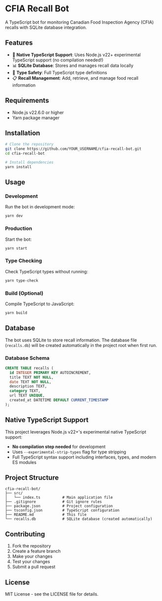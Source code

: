 # CFIA Recall Bot

A TypeScript bot for monitoring Canadian Food Inspection Agency (CFIA) recalls with SQLite database integration.

## Features

- 🤖 **Native TypeScript Support**: Uses Node.js v22+ experimental TypeScript support (no compilation needed!)
- 📊 **SQLite Database**: Stores and manages recall data locally
- 🔄 **Type Safety**: Full TypeScript type definitions
- 📋 **Recall Management**: Add, retrieve, and manage food recall information

## Requirements

- Node.js v22.6.0 or higher
- Yarn package manager

## Installation

```bash
# Clone the repository
git clone https://github.com/YOUR_USERNAME/cfia-recall-bot.git
cd cfia-recall-bot

# Install dependencies
yarn install
```

## Usage

### Development

Run the bot in development mode:

```bash
yarn dev
```

### Production

Start the bot:

```bash
yarn start
```

### Type Checking

Check TypeScript types without running:

```bash
yarn type-check
```

### Build (Optional)

Compile TypeScript to JavaScript:

```bash
yarn build
```

## Database

The bot uses SQLite to store recall information. The database file (`recalls.db`) will be created automatically in the project root when first run.

### Database Schema

```sql
CREATE TABLE recalls (
  id INTEGER PRIMARY KEY AUTOINCREMENT,
  title TEXT NOT NULL,
  date TEXT NOT NULL,
  description TEXT,
  category TEXT,
  url TEXT UNIQUE,
  created_at DATETIME DEFAULT CURRENT_TIMESTAMP
);
```

## Native TypeScript Support

This project leverages Node.js v22+'s experimental native TypeScript support:

- **No compilation step needed** for development
- Uses `--experimental-strip-types` flag for type stripping
- Full TypeScript syntax support including interfaces, types, and modern ES modules

## Project Structure

```
cfia-recall-bot/
├── src/
│   └── index.ts          # Main application file
├── .gitignore            # Git ignore rules
├── package.json          # Project configuration
├── tsconfig.json         # TypeScript configuration
├── README.md             # This file
└── recalls.db            # SQLite database (created automatically)
```

## Contributing

1. Fork the repository
2. Create a feature branch
3. Make your changes
4. Test your changes
5. Submit a pull request

## License

MIT License - see the LICENSE file for details.
